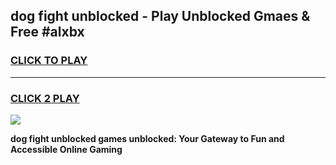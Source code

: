 
## dog fight unblocked - Play Unblocked Gmaes & Free #alxbx
<h3>
<a href="https://news.freeplayer.one?title=dog_fight_unblocked&ref=24F">CLICK TO PLAY</a></h3>
<hr>

<h3>
<a href="https://news.freeplayer.one?title=dog_fight_unblocked&ref=24F">CLICK 2 PLAY</a>
  
</h3>

<a href="https://news.freeplayer.one?title=dog_fight_unblocked&ref=24F/"><img src="https://clearcache.store/games.png"></a>


**dog fight unblocked games unblocked: Your Gateway to Fun and Accessible Online Gaming**
